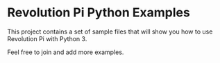 # Revolution Pi Python Examples

This project contains a set of sample files that will show you how to use Revolution Pi with Python 3.

Feel free to join and add more examples.